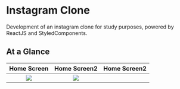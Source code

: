 # Instagram Clone
Development of an instagram clone for study purposes, powered by ReactJS and StyledComponents.

## At a Glance

Home Screen                      |  Home Screen2                  | Home Screen2 
:------------------------------------:|:-----------------------------------:|:-----------------------------------:
![](/)  |  ![](/) | ![]()